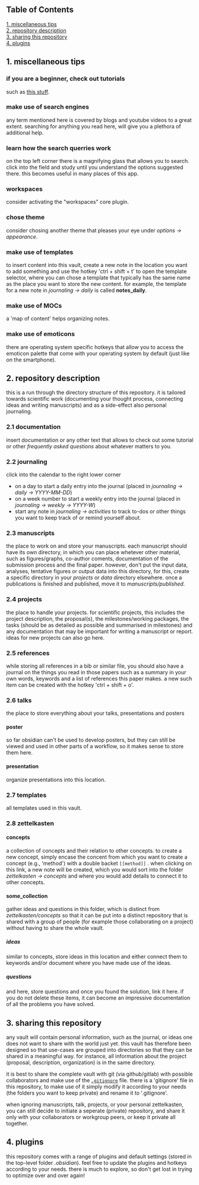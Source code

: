 ## Table of Contents  
[1. miscellaneous tips](#1-miscellaneous-tips)  
[2. repository description](#2-repository-description)  
[3. sharing this repository](#3-sharing-this-repository)  
[4. plugins](#4-plugins)

## 1. miscellaneous tips

### if you are a beginner, check out tutorials
such as [this stuff](https://www.youtube.com/watch?v=QgbLb6QCK88&list=PL3NaIVgSlAVLHty1-NuvPa9V0b0UwbzBd).

### make use of search engines
any term mentioned here is covered by blogs and youtube videos to a great extent. searching for anything you read here, will give you a plethora of additional help.

### learn how the search querries work
on the top left corner there is a magnifying glass that allows you to search. click into the field and study until you understand the options suggested there. this becomes useful in many places of this app.

### workspaces
consider activating the "workspaces" core plugin.

### chose theme
consider chosing another theme that pleases your eye under *options -> appearance*.

### make use of templates
to insert content into this vault, create a new note in the location you want to add something and use the hotkey 'ctrl + shift + t' to open the template selector, where you can chose a template that typically has the same name as the place you want to store the new content. for example, the template for a new note in *journaling -> daily* is called **notes_daily**.

### make use of MOCs
a 'map of content' helps organizing notes.

### make use of emoticons
there are operating system specific hotkeys that allow you to access the emoticon palette that come with your operating system by default (just like on the smartphone).

## 2. repository description
this is a run through the directory structure of this repository. it is tailored towards scientific work (documenting your thought process, connecting ideas and writing manuscripts) and as a side-effect also personal journaling.

### 2.1 documentation
insert documentation or any other text that allows to check out some tutorial or other *frequently asked questions* about whatever matters to you.

### 2.2 journaling
click into the calendar to the right lower corner
- on a day to start a daily entry into the journal (placed in *journaling -> daily -> YYYY-MM-DD*)
- on a week number to start a weekly entry into the journal (placed in *journaling -> weekly -> YYYY-W*)
- start any note in *journaling -> activities* to track to-dos or other things you want to keep track of or remind yourself about. 

### 2.3 manuscripts
the place to work on and store your manuscripts. each manuscript should have its own directory, in which you can place whetever other material, such as figures/graphs, co-author coments, documentation of the submission process and the final paper. however, don't put the input data, analyses, tentative figures or output data into this directory, for this, create a specific directory in your *projects* or *data* directory elsewhere. once a publications is finished and published, move it to *manuscripts/published*.

### 2.4 projects
the place to handle your projects. for scientific projects, this includes the project description, the proposal(s), the milestones/working packages, the tasks (should be as detailed as possible and summarised in milestones) and any documentation that may be important for writing a manuscript or report. ideas for new projects can also go here.

### 2.5 references
while storing all references in a bib or similar file, you should also have a journal on the things you read in those papers such as a summary in your own words, keywords and a list of references this paper makes. a new such item can be created with the hotkey 'ctrl + shift + o'.

### 2.6 talks
the place to store everything about your talks, presentations and posters

#### poster
so far obsidian can't be used to develop posters, but they can still be viewed and used in other parts of a workflow, so it makes sense to store them here.

#### presentation
organize presentations into this location.

### 2.7 templates
all templates used in this vault.

### 2.8 zettelkasten

#### concepts
a collection of concepts and their relation to other concepts. to create a new concept, simply encase the concent from which you want to create a concept (e.g., 'method') with a double backet `[[method]]` . when clicking on this link, a new note will be created, which you would sort into the folder *zettelkasten -> concepts* and where you would add details to connect it to other concepts. 

#### some_collection
gather ideas and questions in this folder, which is distinct from *zettelkasten/concepts* so that it can be put into a distinct repository that is shared with a group of people (for example those collaborating on a project) without having to share the whole vault.

##### ideas
similar to concepts, store ideas in this location and either connect them to keywords and/or document where you have made use of the ideas.

##### questions
and here, store questions and once you found the solution, link it here. if you do not delete these items, it can become an impressive documentation of all the problems you have solved.

## 3. sharing this repository
any vault will contain personal information, such as the journal, or ideas one does not want to share with the world just yet. this vault has therefore been designed so that use-cases are grouped into directories so that they can be shared in a meaningful way. for instance, all information about the project (proposal, description, organization) is in the same directory.

it is best to share the complete vault with git (via github/gitlab) with possible collaborators and make use of the [`.gitignore`](https://github.com/github/gitignore) file. there is a 'gitignore' file in this repository, to make use of it simply modify it according to your needs (the folders you want to keep private) and rename it to '.gitignore'.

when ignoring manuscripts, talk, projects, or your personal zettelkasten, you can still decide to initiate a seperate (private) repository, and share it only with your collaborators or workgroup peers, or keep it private all together. 

## 4. plugins
this repository comes with a range of plugins and default settings (stored in the top-level folder *.obsidian*). feel free to update the plugins and hotkeys according to your needs. there is much to explore, so don't get lost in trying to optimize over and over again!